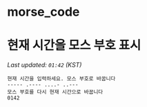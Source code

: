 # morse_code
# 현재 시간을 모스 부호 표시
<!-- MORSE_TIME_START -->
_Last updated: `01:42` (KST)_

```
현재 시간을 입력하세요. 모스 부호로 바꿉니다
----- .---- ....- ..---
모스 부호를 다시 현재 시간으로 바꿉니다
0142
```
<!-- MORSE_TIME_END -->
